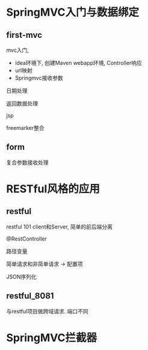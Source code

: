 # SpringMVC入门与数据绑定

## first-mvc

mvc入门, 

* idea环境下, 创建Maven webapp环境, Controller响应
* url映射
* Springmvc接收参数



日期处理

返回数据处理

jsp

freemarker整合



## form

复合参数接收处理



# RESTful风格的应用

## restful

restful 101 client和Server, 简单的前后端分离

@RestController

路径变量

简单请求和非简单请求 -> 配置项

JSON序列化



## restful_8081

与restful项目做跨域请求. 端口不同

























# SpringMVC拦截器

